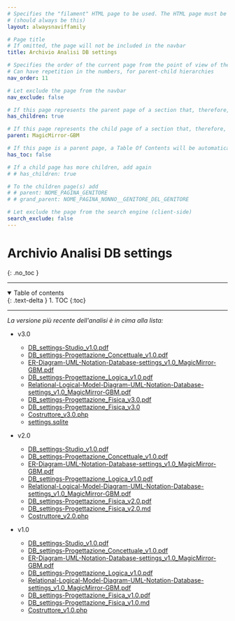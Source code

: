 ```yaml
---
# Specifies the "filament" HTML page to be used. The HTML page must be located in the "_layouts" folder.
# (should always be this)
layout: alwaysnaviffamily

# Page title
# If omitted, the page will not be included in the navbar
title: Archivio Analisi DB settings

# Specifies the order of the current page from the point of view of the navbar
# Can have repetition in the numbers, for parent-child hierarchies
nav_order: 11

# Let exclude the page from the navbar
nav_exclude: false

# If this page represents the parent page of a section that, therefore, has children, specify it in the following way
has_children: true

# If this page represents the child page of a section that, therefore, has ONE parent page, specify it in the following way
parent: MagicMirror-GBM

# If this page is a parent page, a Table Of Contents will be automatically generated containing all related child pages. Use the option below to disable this functionality.
has_toc: false

# If a child page has more children, add again
# # has_children: true

# To the children page(s) add
# # parent: NOME_PAGINA_GENITORE
# # grand_parent: NOME_PAGINA_NONNO__GENITORE_DEL_GENITORE

# Let exclude the page from the search engine (client-side)
search_exclude: false
---
```


# Archivio Analisi DB settings
{: .no_toc }

---

<!-- Table of contents -->
<details open markdown="block">
  <summary>
    Table of contents
  </summary>
  {: .text-delta }
1. TOC
{:toc}
</details>

---

_La versione più recente dell'analisi è in cima alla lista:_

- v3.0
  - <i class="fa-solid fa-file-pdf fa-2x"></i> [DB_settings-Studio_v1.0.pdf](../../assets/ProgettazioneDatabase_settings/v1.0/DB_settings-Studio_v1.0.pdf)
  - <i class="fa-solid fa-file-pdf fa-2x"></i> [DB_settings-Progettazione_Concettuale_v1.0.pdf](../../assets/ProgettazioneDatabase_settings/v1.0/DB_settings-Progettazione_Concettuale_v1.0.pdf)
  - <i class="fa-solid fa-file-pdf fa-2x"></i> [ER-Diagram-UML-Notation-Database-settings\_v1.0\_MagicMirror-GBM.pdf](../../assets/ProgettazioneDatabase_settings/v1.0/ER-Diagram-UML-Notation-Database-settings_v1.0_MagicMirror-GBM.pdf)
  - <i class="fa-solid fa-file-pdf fa-2x"></i> [DB_settings-Progettazione_Logica_v1.0.pdf](../../assets/ProgettazioneDatabase_settings/v1.0/DB_settings-Progettazione_Logica_v1.0.pdf)
  - <i class="fa-solid fa-file-pdf fa-2x"></i> [Relational-Logical-Model-Diagram-UML-Notation-Database-settings\_v1.0\_MagicMirror-GBM.pdf](../../assets/ProgettazioneDatabase_settings/v1.0/Relational-Logical-Model-Diagram-UML-Notation-Database-settings_v1.0_MagicMirror-GBM.pdf)
  - <i class="fa-solid fa-file-pdf fa-2x"></i> [DB_settings-Progettazione_Fisica_v3.0.pdf](../../assets/ProgettazioneDatabase_settings/v3.0/DB_settings-Progettazione_Fisica_v3.0.pdf)
  - <i class="fa-brands fa-markdown fa-2x"></i> [DB_settings-Progettazione_Fisica_v3.0](v3.0/DB_settings-Progettazione_Fisica_v3.0)
  - <i class="fa-brands fa-php fa-2x"></i> [Costruttore_v3.0.php](../../assets/ProgettazioneDatabase_settings/v3.0/php/Costruttore_v3.0.php)
  - <i class="fa-solid fa-database fa-2x"></i> [settings.sqlite](https://api.onedrive.com/v1.0/shares/u!aHR0cHM6Ly8xZHJ2Lm1zL3UvcyFBbXN0V05uOEVrRXVoSnRFbV96Q19xck1saTZ0OEE_ZT1HUGRWQTY/root/content)

- v2.0
  - <i class="fa-solid fa-file-pdf fa-2x"></i> [DB_settings-Studio_v1.0.pdf](../../assets/ProgettazioneDatabase_settings/v1.0/DB_settings-Studio_v1.0.pdf)
  - <i class="fa-solid fa-file-pdf fa-2x"></i> [DB_settings-Progettazione_Concettuale_v1.0.pdf](../../assets/ProgettazioneDatabase_settings/v1.0/DB_settings-Progettazione_Concettuale_v1.0.pdf)
  - <i class="fa-solid fa-file-pdf fa-2x"></i> [ER-Diagram-UML-Notation-Database-settings\_v1.0\_MagicMirror-GBM.pdf](../../assets/ProgettazioneDatabase_settings/v1.0/ER-Diagram-UML-Notation-Database-settings_v1.0_MagicMirror-GBM.pdf)
  - <i class="fa-solid fa-file-pdf fa-2x"></i> [DB_settings-Progettazione_Logica_v1.0.pdf](../../assets/ProgettazioneDatabase_settings/v1.0/DB_settings-Progettazione_Logica_v1.0.pdf)
  - <i class="fa-solid fa-file-pdf fa-2x"></i> [Relational-Logical-Model-Diagram-UML-Notation-Database-settings\_v1.0\_MagicMirror-GBM.pdf](../../assets/ProgettazioneDatabase_settings/v1.0/Relational-Logical-Model-Diagram-UML-Notation-Database-settings_v1.0_MagicMirror-GBM.pdf)
  - <i class="fa-solid fa-file-pdf fa-2x"></i> [DB_settings-Progettazione_Fisica_v2.0.pdf](../../assets/ProgettazioneDatabase_settings/v2.0/DB_settings-Progettazione_Fisica_v2.0.pdf)
  - <i class="fa-brands fa-markdown fa-2x"></i> [DB_settings-Progettazione_Fisica_v2.0.md](v2.0/DB_settings-Progettazione_Fisica_v2.0)
  - <i class="fa-brands fa-php fa-2x"></i> [Costruttore_v2.0.php](../../assets/ProgettazioneDatabase_settings/v2.0/php/Costruttore_v2.0.php)

- v1.0
  - <i class="fa-solid fa-file-pdf fa-2x"></i> [DB_settings-Studio_v1.0.pdf](../../assets/ProgettazioneDatabase_settings/v1.0/DB_settings-Studio_v1.0.pdf)
  - <i class="fa-solid fa-file-pdf fa-2x"></i> [DB_settings-Progettazione_Concettuale_v1.0.pdf](../../assets/ProgettazioneDatabase_settings/v1.0/DB_settings-Progettazione_Concettuale_v1.0.pdf)
  - <i class="fa-solid fa-file-pdf fa-2x"></i> [ER-Diagram-UML-Notation-Database-settings\_v1.0\_MagicMirror-GBM.pdf](../../assets/ProgettazioneDatabase_settings/v1.0/ER-Diagram-UML-Notation-Database-settings_v1.0_MagicMirror-GBM.pdf)
  - <i class="fa-solid fa-file-pdf fa-2x"></i> [DB_settings-Progettazione_Logica_v1.0.pdf](../../assets/ProgettazioneDatabase_settings/v1.0/DB_settings-Progettazione_Logica_v1.0.pdf)
  - <i class="fa-solid fa-file-pdf fa-2x"></i> [Relational-Logical-Model-Diagram-UML-Notation-Database-settings\_v1.0\_MagicMirror-GBM.pdf](../../assets/ProgettazioneDatabase_settings/v1.0/Relational-Logical-Model-Diagram-UML-Notation-Database-settings_v1.0_MagicMirror-GBM.pdf)
  - <i class="fa-solid fa-file-pdf fa-2x"></i> [DB_settings-Progettazione_Fisica_v1.0.pdf](../../assets/ProgettazioneDatabase_settings/v1.0/DB_settings-Progettazione_Fisica_v1.0.pdf)
  - <i class="fa-brands fa-markdown fa-2x"></i> [DB_settings-Progettazione_Fisica_v1.0.md](v1.0/DB_settings-Progettazione_Fisica_v1.0)
  - <i class="fa-brands fa-php fa-2x"></i> [Costruttore_v1.0.php](../../assets/ProgettazioneDatabase_settings/v1.0/php/Costruttore_v1.0.php)
